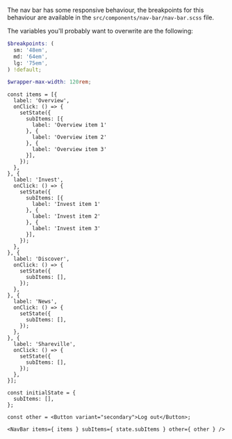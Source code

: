 The nav bar has some responsive behaviour, the breakpoints for this behaviour are available in the `src/components/nav-bar/nav-bar.scss` file.

The variables you'll probably want to overwrite are the following:
```scss
$breakpoints: (
  sm: '48em',
  md: '64em',
  lg: '75em',
) !default;

$wrapper-max-width: 120rem;
```

    const items = [{
      label: 'Overview',
      onClick: () => {
        setState({
          subItems: [{
            label: 'Overview item 1'
          }, {
            label: 'Overview item 2'
          }, {
            label: 'Overview item 3'
          }],
        });
      },
    }, {
      label: 'Invest',
      onClick: () => {
        setState({
          subItems: [{
            label: 'Invest item 1'
          }, {
            label: 'Invest item 2'
          }, {
            label: 'Invest item 3'
          }],
        });
      },
    }, {
      label: 'Discover',
      onClick: () => {
        setState({
          subItems: [],
        });
      },
    }, {
      label: 'News',
      onClick: () => {
        setState({
          subItems: [],
        });
      },
    }, {
      label: 'Shareville',
      onClick: () => {
        setState({
          subItems: [],
        });
      },
    }];

    const initialState = {
      subItems: [],
    };

    const other = <Button variant="secondary">Log out</Button>;

    <NavBar items={ items } subItems={ state.subItems } other={ other } />
